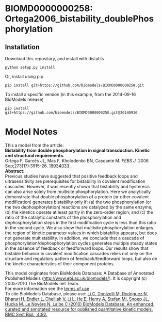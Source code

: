 # BIOMD0000000258: Ortega2006_bistability_doublePhosphorylation

## Installation

Download this repository, and install with distutils

`python setup.py install`

Or, install using pip

`pip install git+https://github.com/biomodels/BIOMD0000000258.git`

To install a specific version (in this example, from the 2014-09-16 BioModels release)

`pip install git+https://github.com/biomodels/BIOMD0000000258.git@20140916`


# Model Notes


This a model from the article:  
**Bistability from double phosphorylation in signal transduction. Kinetic and structural requirements.**   
Ortega F, Garcés JL, Mas F, Kholodenko BN, Cascante M. _FEBS J._ 2006
Sep;273(17):3915-26. [16934033](http://www.ncbi.nlm.nih.gov/pubmed/16934033) ,  
**Abstract:**   
Previous studies have suggested that positive feedback loops and
ultrasensitivity are prerequisites for bistability in covalent modification
cascades. However, it was recently shown that bistability and hysteresis can
also arise solely from multisite phosphorylation. Here we analytically
demonstrate that double phosphorylation of a protein (or other covalent
modification) generates bistability only if: (a) the two phosphorylation (or
the two dephosphorylation) reactions are catalyzed by the same enzyme; (b) the
kinetics operate at least partly in the zero-order region; and (c) the ratio
of the catalytic constants of the phosphorylation and dephosphorylation steps
in the first modification cycle is less than this ratio in the second cycle.
We also show that multisite phosphorylation enlarges the region of kinetic
parameter values in which bistability appears, but does not generate
multistability. In addition, we conclude that a cascade of
phosphorylation/dephosphorylation cycles generates multiple steady states in
the absence of feedback or feedforward loops. Our results show that bistable
behavior in covalent modification cascades relies not only on the structure
and regulatory pattern of feedback/feedforward loops, but also on the kinetic
characteristics of their component proteins.

This model originates from BioModels Database: A Database of Annotated
Published Models (http://www.ebi.ac.uk/biomodels/). It is copyright (c)
2005-2010 The BioModels.net Team.  
For more information see the [terms of
use](http://www.ebi.ac.uk/biomodels/legal.html) .  
To cite BioModels Database, please use: [Li C, Donizelli M, Rodriguez N,
Dharuri H, Endler L, Chelliah V, Li L, He E, Henry A, Stefan MI, Snoep JL,
Hucka M, Le Novère N, Laibe C (2010) BioModels Database: An enhanced, curated
and annotated resource for published quantitative kinetic models. BMC Syst
Biol., 4:92.](http://www.ncbi.nlm.nih.gov/pubmed/20587024)


